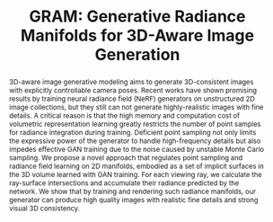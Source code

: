 ---
order_id: gram
title: "GRAM: Generative Radiance Manifolds for 3D-Aware Image Generation"
authors: "Yu Deng, Jiaolong Yang, <span class='me'>Jianfeng Xiang</span>, Xin Tong"
location: "2022 IEEE Conference on Computer Vision and Pattern Recognition, CVPR 2022, Oral Presentation"
teaser: "/videos/gram.mp4"
teaser_type: "video"
page_url: "https://yudeng.github.io/GRAM/"
abstract: "3D-aware image generative modeling aims to generate 3D-consistent images with explicitly controllable camera poses. Recent works have shown promising results by training neural radiance field (NeRF) generators on unstructured 2D image collections, but they still can not generate highly-realistic images with fine details. A critical reason is that the high memory and computation cost of volumetric representation learning greatly restricts the number of point samples for radiance integration during training. Deficient point sampling not only limits the expressive power of the generator to handle high-frequency details but also impedes effective GAN training due to the noise caused by unstable Monte Carlo sampling. We propose a novel approach that regulates point sampling and radiance field learning on 2D manifolds, embodied as a set of implicit surfaces in the 3D volume learned with GAN training. For each viewing ray, we calculate the ray-surface intersections and accumulate their radiance predicted by the network. We show that by training and rendering such radiance manifolds, our generator can produce high quality images with realistic fine details and strong visual 3D consistency."
---